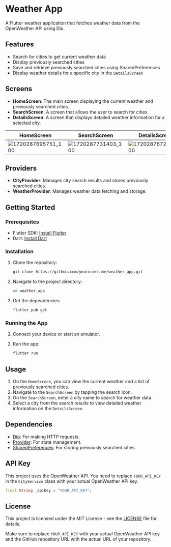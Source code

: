 # Weather App

A Flutter weather application that fetches weather data from the OpenWeather API using Dio.

## Features

- Search for cities to get current weather data
- Display previously searched cities
- Save and retrieve previously searched cities using SharedPreferences
- Display weather details for a specific city in the `DetailsScreen`

## Screens

- **HomeScreen**: The main screen displaying the current weather and previously searched cities.
- **SearchScreen**: A screen that allows the user to search for cities.
- **DetailsScreen**: A screen that displays detailed weather information for a selected city.

|      HomeScreen     |     SearchScreen    |    DetailsScreen    |
| ------------------- | ------------------- | ------------------- | 
| ![1720287695751_100](https://github.com/adityapandeyz/weather_app/assets/40023090/6241a3ea-710b-48c4-a5f7-ac7c20a2976a) | ![1720287731403_100](https://github.com/adityapandeyz/weather_app/assets/40023090/68bab7c4-a250-4615-9bb7-7e5c28cf8009) | ![1720287672375_100](https://github.com/adityapandeyz/weather_app/assets/40023090/29594b8e-268b-49cd-9a77-f4d2964cce9d) | 

## Providers

- **CityProvider**: Manages city search results and stores previously searched cities.
- **WeatherProvider**: Manages weather data fetching and storage.

## Getting Started

### Prerequisites

- Flutter SDK: [Install Flutter](https://flutter.dev/docs/get-started/install)
- Dart: [Install Dart](https://dart.dev/get-dart)

### Installation

1. Clone the repository:

    ```bash
    git clone https://github.com/yourusername/weather_app.git
    ```

2. Navigate to the project directory:

    ```bash
    cd weather_app
    ```

3. Get the dependencies:

    ```bash
    flutter pub get
    ```

### Running the App

1. Connect your device or start an emulator.
2. Run the app:

    ```bash
    flutter run
    ```

## Usage

1. On the `HomeScreen`, you can view the current weather and a list of previously searched cities.
2. Navigate to the `SearchScreen` by tapping the search icon.
3. On the `SearchScreen`, enter a city name to search for weather data.
4. Select a city from the search results to view detailed weather information on the `DetailsScreen`.

## Dependencies

- [Dio](https://pub.dev/packages/dio): For making HTTP requests.
- [Provider](https://pub.dev/packages/provider): For state management.
- [SharedPreferences](https://pub.dev/packages/shared_preferences): For storing previously searched cities.

## API Key

This project uses the OpenWeather API. You need to replace `YOUR_API_KEY` in the `CityService` class with your actual OpenWeather API key.

```dart
final String _apiKey = "YOUR_API_KEY";
```

## License

This project is licensed under the MIT License - see the [LICENSE](LICENSE) file for details.


Make sure to replace `YOUR_API_KEY` with your actual OpenWeather API key and the GitHub repository URL with the actual URL of your repository.

